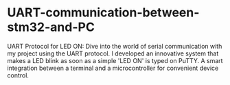 # UART-communication-between-stm32-and-PC
UART Protocol for LED ON: Dive into the world of serial communication with my project using the UART protocol. I developed an innovative system that makes a LED blink as soon as a simple 'LED ON' is typed on PuTTY. A smart integration between a terminal and a microcontroller for convenient device control.
